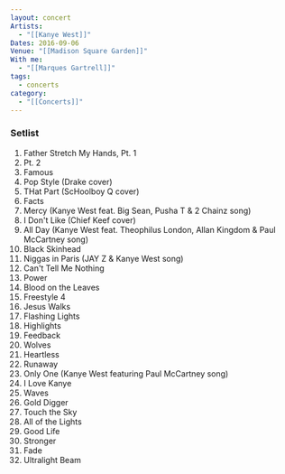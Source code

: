 ```yaml
---
layout: concert
Artists:
  - "[[Kanye West]]"
Dates: 2016-09-06
Venue: "[[Madison Square Garden]]"
With me:
  - "[[Marques Gartrell]]"
tags:
  - concerts
category:
  - "[[Concerts]]"
---
```


### Setlist
1. Father Stretch My Hands, Pt. 1
2. Pt. 2
3. Famous
4. Pop Style (Drake cover)
5. THat Part (ScHoolboy Q cover)
6. Facts
7. Mercy (Kanye West feat. Big Sean, Pusha T & 2 Chainz song)
8. I Don't Like (Chief Keef cover)
9. All Day (Kanye West feat. Theophilus London, Allan Kingdom & Paul McCartney song)
10. Black Skinhead
11. Niggas in Paris (JAY Z & Kanye West song)
12. Can't Tell Me Nothing
13. Power
14. Blood on the Leaves
15. Freestyle 4
16. Jesus Walks
17. Flashing Lights
18. Highlights
19. Feedback
20. Wolves
21. Heartless
22. Runaway
23. Only One (Kanye West featuring Paul McCartney song)
24. I Love Kanye
25. Waves
26. Gold Digger
27. Touch the Sky
28. All of the Lights
29. Good Life
30. Stronger
31. Fade
32. Ultralight Beam
